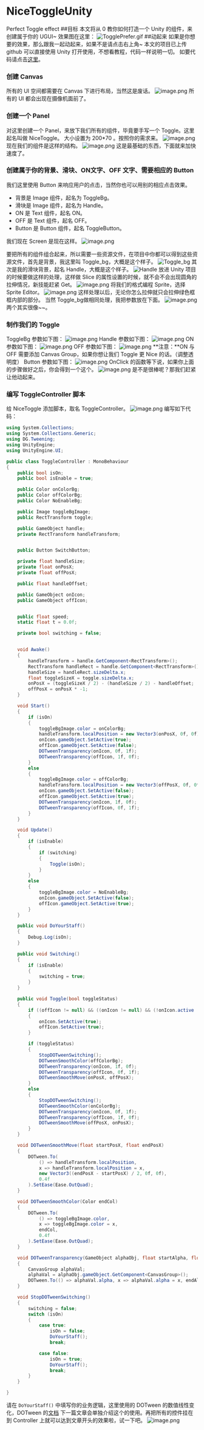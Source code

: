 # NiceToggleUnity
 Perfect Toggle effect
##目标
本文将从 0 教你如何打造一个 Unity 的组件，来创建属于你的 UGUI~
效果图在这里：
![TogglePrefer.gif](https://upload-images.jianshu.io/upload_images/4034766-45b8d4234e098852.gif?imageMogr2/auto-orient/strip)
##动起来
如果是你想要的效果，那么跟我一起动起来，如果不是请点击右上角~
本文的项目已上传 github 可以直接使用 Unity 打开使用，不想看教程，代码一样说明一切。
如要代码请点击[这里](https://github.com/wzasd/NiceToggleUnity)。
### 创建 Canvas
所有的 UI 空间都需要在 Canvas 下进行布局，当然这是废话。
![image.png](https://upload-images.jianshu.io/upload_images/4034766-e370f5461917a113.png?imageMogr2/auto-orient/strip%7CimageView2/2/w/1240)
所有的 UI 都会出现在摄像机面前了。
### 创建一个 Panel
对这里创建一个 Panel，来放下我们所有的组件，毕竟要手写一个 Toggle。这里起名叫做 NiceToggle。
大小设置为 200*70 。按照你的需求来。
![image.png](https://upload-images.jianshu.io/upload_images/4034766-efd9d94046c099ce.png?imageMogr2/auto-orient/strip%7CimageView2/2/w/1240)
现在我们的组件是这样的结构。
![image.png](https://upload-images.jianshu.io/upload_images/4034766-35a9e2faaeac1893.png?imageMogr2/auto-orient/strip%7CimageView2/2/w/1240)
这是最基础的东西，下面就来加快速度了。
### 创建属于你的背景、滑块、ON文字、OFF 文字、需要相应的 Button
我们这里使用 Button 来响应用户的点击，当然你也可以用别的相应点击效果。
*  背景是 Image 组件，起名为 ToggleBg。
*  滑块是 Image 组件，起名为 Handle。
*  ON 是 Text 组件，起名 ON。
*  OFF 是 Text 组件，起名 OFF。
*  Button 是 Button 组件，起名  ToggleButton。

我们现在 Screen 是现在这样。
![image.png](https://upload-images.jianshu.io/upload_images/4034766-a49f871ba0c4d69b.png?imageMogr2/auto-orient/strip%7CimageView2/2/w/1240)

要把所有的组件组合起来，所以需要一些资源文件，在项目中你都可以得到这些资源文件，首先是背景，我这里叫 Toggle_bg，大概是这个样子。
![Toggle_bg](https://upload-images.jianshu.io/upload_images/4034766-2ed9e282e54f019b.png?imageMogr2/auto-orient/strip%7CimageView2/2/w/1240)
其次是我的滑块背景，起名 Handle，大概是这个样子。
![Handle](https://upload-images.jianshu.io/upload_images/4034766-b40340394a62930f.png?imageMogr2/auto-orient/strip%7CimageView2/2/w/1240)
放进 Unity 项目的时候要做这样的处理，这样做 Slice 的属性设置的时候，就不会不会出现圆角的拉伸情况，新技能赶紧 Get。
![image.png](https://upload-images.jianshu.io/upload_images/4034766-8376f30fca688beb.png?imageMogr2/auto-orient/strip%7CimageView2/2/w/1240)
将我们的格式编程 Sprite，选择 Sprite Editor。
![image.png](https://upload-images.jianshu.io/upload_images/4034766-994681f8435af3e9.png?imageMogr2/auto-orient/strip%7CimageView2/2/w/1240)
这样处理以后，无论你怎么拉伸就只会拉伸绿色框框内部的部分。
当然 Toggle_bg做相同处理，我把参数放在下面。
![image.png](https://upload-images.jianshu.io/upload_images/4034766-14c0ae24c9c0308e.png?imageMogr2/auto-orient/strip%7CimageView2/2/w/1240)
两个其实很像~~。
### 制作我们的 Toggle
ToggleBg 参数如下图：
![image.png](https://upload-images.jianshu.io/upload_images/4034766-58e45bfbd6274f6e.png?imageMogr2/auto-orient/strip%7CimageView2/2/w/1240)
Handle 参数如下图：
![image.png](https://upload-images.jianshu.io/upload_images/4034766-73b49c52de9bdf60.png?imageMogr2/auto-orient/strip%7CimageView2/2/w/1240)
ON 参数如下图：
![image.png](https://upload-images.jianshu.io/upload_images/4034766-b92b63373405bb6c.png?imageMogr2/auto-orient/strip%7CimageView2/2/w/1240)
OFF 参数如下图：
![image.png](https://upload-images.jianshu.io/upload_images/4034766-afcd080e18755e5a.png?imageMogr2/auto-orient/strip%7CimageView2/2/w/1240)
**注意：**ON 与 OFF 需要添加 Canvas Group，如果你想让我们 Toggle 更 Nice 的话。（调整透明度）
Button 参数如下图：
![image.png](https://upload-images.jianshu.io/upload_images/4034766-c2520a7bdef9d984.png?imageMogr2/auto-orient/strip%7CimageView2/2/w/1240)
OnClick 的函数等下说，如果你上面的步骤做好之后，你会得到一个这个。
![image.png](https://upload-images.jianshu.io/upload_images/4034766-637d9ac105f5511b.png?imageMogr2/auto-orient/strip%7CimageView2/2/w/1240)
是不是很棒呢？那我们赶紧让他动起来。
### 编写 ToggleController 脚本
给 NiceToggle 添加脚本，取名 ToggleController。
![image.png](https://upload-images.jianshu.io/upload_images/4034766-7bf874652b2d7fa7.png?imageMogr2/auto-orient/strip%7CimageView2/2/w/1240)
编写如下代码：
``` c#
using System.Collections;
using System.Collections.Generic;
using DG.Tweening;
using UnityEngine;
using UnityEngine.UI;

public class ToggleController : MonoBehaviour
{
    public bool isOn;
    public bool isEnable = true;

    public Color onColorBg;
    public Color offColorBg;
    public Color NoEnableBg;

    public Image toggleBgImage;
    public RectTransform toggle;

    public GameObject handle;
    private RectTransform handleTransform;


    public Button SwitchButton;

    private float handleSize;
    private float onPosX;
    private float offPosX;

    public float handleOffset;

    public GameObject onIcon;
    public GameObject offIcon;


    public float speed;
    static float t = 0.0f;

    private bool switching = false;


    void Awake()
    {
        handleTransform = handle.GetComponent<RectTransform>();
        RectTransform handleRect = handle.GetComponent<RectTransform>();
        handleSize = handleRect.sizeDelta.x;
        float toggleSizeX = toggle.sizeDelta.x;
        onPosX = (toggleSizeX / 2) - (handleSize / 2) - handleOffset;
        offPosX = onPosX * -1;
    }

    void Start()
    {
        if (isOn)
        {
            toggleBgImage.color = onColorBg;
            handleTransform.localPosition = new Vector3(onPosX, 0f, 0f);
            onIcon.gameObject.SetActive(true);
            offIcon.gameObject.SetActive(false);
            DOTweenTransparency(onIcon, 0f, 1f);
            DOTweenTransparency(offIcon, 1f, 0f);
        }
        else
        {
            toggleBgImage.color = offColorBg;
            handleTransform.localPosition = new Vector3(offPosX, 0f, 0f);
            onIcon.gameObject.SetActive(false);
            offIcon.gameObject.SetActive(true);
            DOTweenTransparency(onIcon, 1f, 0f);
            DOTweenTransparency(offIcon, 0f, 1f);
        }
    }

    void Update()
    {
        if (isEnable)
        {
            if (switching)
            {
                Toggle(isOn);
            }
        }
        else
        {
            toggleBgImage.color = NoEnableBg;
            onIcon.gameObject.SetActive(false);
            offIcon.gameObject.SetActive(true);
        }
    }

    public void DoYourStaff()
    {
        Debug.Log(isOn);
    }

    public void Switching()
    {
        if (isEnable)
        {
            switching = true;
        }
    }

    public void Toggle(bool toggleStatus)
    {
        if ((offIcon != null) && ((onIcon != null) && (!onIcon.active || !offIcon.active)))
        {
            onIcon.SetActive(true);
            offIcon.SetActive(true);
        }

        if (toggleStatus)
        {
            StopDOTweenSwitching();
            DOTweenSmoothColor(offColorBg);
            DOTweenTransparency(onIcon, 1f, 0f);
            DOTweenTransparency(offIcon, 0f, 1f);
            DOTweenSmoothMove(onPosX, offPosX);
        }
        else
        {
            StopDOTweenSwitching();
            DOTweenSmoothColor(onColorBg);
            DOTweenTransparency(onIcon, 0f, 1f);
            DOTweenTransparency(offIcon, 1f, 0f);
            DOTweenSmoothMove(offPosX, onPosX);
        }
    }

    void DOTweenSmoothMove(float startPosX, float endPosX)
    {
        DOTween.To(
            () => handleTransform.localPosition,
            x => handleTransform.localPosition = x,
            new Vector3((endPosX - startPosX) / 2, 0f, 0f),
            0.4f
        ).SetEase(Ease.OutQuad);
    }

    void DOTweenSmoothColor(Color endCol)
    {
        DOTween.To(
            () => toggleBgImage.color,
            x => toggleBgImage.color = x,
            endCol,
            0.4f
        ).SetEase(Ease.OutQuad);
    }

    void DOTweenTransparency(GameObject alphaObj, float startAlpha, float endAlpha)
    {
        CanvasGroup alphaVal;
        alphaVal = alphaObj.gameObject.GetComponent<CanvasGroup>();
        DOTween.To(() => alphaVal.alpha, x => alphaVal.alpha = x, endAlpha, 0.4f);
    }

    void StopDOTweenSwitching()
    {
        switching = false;
        switch (isOn)
        {
            case true:
                isOn = false;
                DoYourStaff();
                break;

            case false:
                isOn = true;
                DoYourStaff();
                break;
        }
    }

}

```
请在 `DoYourStaff()` 中填写你的业务逻辑，这里使用的 DOTween 的数值线性变化，DOTween 的[文档](http://dotween.demigiant.com/) 下一篇文章会单独介绍这个的使用。再把所有的控件挂在到 Controller 上就可以达到文章开头的效果啦，试一下吧。
![image.png](https://upload-images.jianshu.io/upload_images/4034766-a1fe331080cd3bcb.png?imageMogr2/auto-orient/strip%7CimageView2/2/w/1240)
